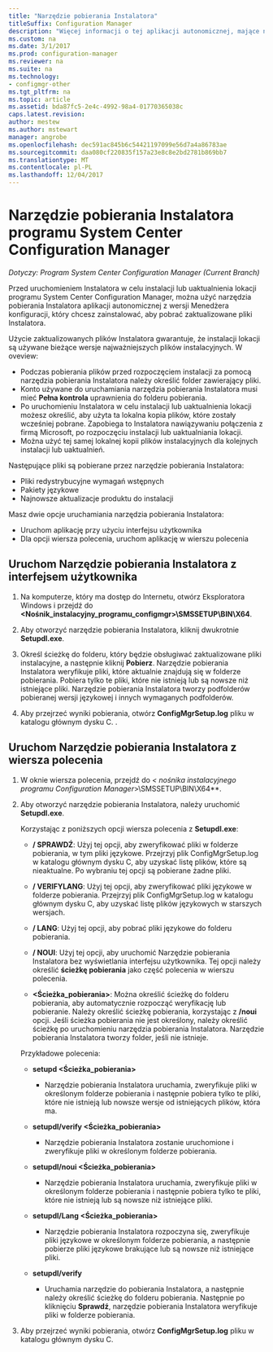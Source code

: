 ```yaml
---
title: "Narzędzie pobierania Instalatora"
titleSuffix: Configuration Manager
description: "Więcej informacji o tej aplikacji autonomicznej, mające na celu zapewnienie, że instalacji lokacji są używane bieżące wersje najważniejszych plików instalacyjnych."
ms.custom: na
ms.date: 3/1/2017
ms.prod: configuration-manager
ms.reviewer: na
ms.suite: na
ms.technology:
- configmgr-other
ms.tgt_pltfrm: na
ms.topic: article
ms.assetid: bda87fc5-2e4c-4992-98a4-01770365038c
caps.latest.revision: 
author: mestew
ms.author: mstewart
manager: angrobe
ms.openlocfilehash: dec591ac845b6c54421197099e56d7a4a86783ae
ms.sourcegitcommit: daa080cf220835f157a23e8c8e2bd2781b869bb7
ms.translationtype: MT
ms.contentlocale: pl-PL
ms.lasthandoff: 12/04/2017
---
```

# <a name="setup-downloader-for-system-center-configuration-manager"></a>Narzędzie pobierania Instalatora programu System Center Configuration Manager

*Dotyczy: Program System Center Configuration Manager (Current Branch)*

Przed uruchomieniem Instalatora w celu instalacji lub uaktualnienia lokacji programu System Center Configuration Manager, można użyć narzędzia pobierania Instalatora aplikacji autonomicznej z wersji Menedżera konfiguracji, który chcesz zainstalować, aby pobrać zaktualizowane pliki Instalatora.  

Użycie zaktualizowanych plików Instalatora gwarantuje, że instalacji lokacji są używane bieżące wersje najważniejszych plików instalacyjnych. W oveview:   
-   Podczas pobierania plików przed rozpoczęciem instalacji za pomocą narzędzia pobierania Instalatora należy określić folder zawierający pliki.  
-   Konto używane do uruchamiania narzędzia pobierania Instalatora musi mieć **Pełna kontrola** uprawnienia do folderu pobierania.  
-   Po uruchomieniu Instalatora w celu instalacji lub uaktualnienia lokacji możesz określić, aby użyta ta lokalna kopia plików, które zostały wcześniej pobrane. Zapobiega to Instalatora nawiązywaniu połączenia z firmą Microsoft, po rozpoczęciu instalacji lub uaktualniania lokacji.  
-   Można użyć tej samej lokalnej kopii plików instalacyjnych dla kolejnych instalacji lub uaktualnień.  

Następujące pliki są pobierane przez narzędzie pobierania Instalatora:  
-   Pliki redystrybucyjne wymagań wstępnych  
-   Pakiety językowe  
-   Najnowsze aktualizacje produktu do instalacji  

Masz dwie opcje uruchamiania narzędzia pobierania Instalatora:
- Uruchom aplikację przy użyciu interfejsu użytkownika
- Dla opcji wiersza polecenia, uruchom aplikację w wierszu polecenia


## <a name="run-setup-downloader-with-the-user-interface"></a>Uruchom Narzędzie pobierania Instalatora z interfejsem użytkownika  

1.  Na komputerze, który ma dostęp do Internetu, otwórz Eksploratora Windows i przejdź do  **&lt;Nośnik_instalacyjny_programu_configmgr\>\SMSSETUP\BIN\X64**.  

2.  Aby otworzyć narzędzie pobierania Instalatora, kliknij dwukrotnie **Setupdl.exe**.   

3. Określ ścieżkę do folderu, który będzie obsługiwać zaktualizowane pliki instalacyjne, a następnie kliknij **Pobierz**. Narzędzie pobierania Instalatora weryfikuje pliki, które aktualnie znajdują się w folderze pobierania. Pobiera tylko te pliki, które nie istnieją lub są nowsze niż istniejące pliki. Narzędzie pobierania Instalatora tworzy podfolderów pobieranej wersji językowej i innych wymaganych podfolderów.  

4.  Aby przejrzeć wyniki pobierania, otwórz **ConfigMgrSetup.log** pliku w katalogu głównym dysku C.  .  

## <a name="run-setup-downloader-from-a-command-prompt"></a>Uruchom Narzędzie pobierania Instalatora z wiersza polecenia  

1.  W oknie wiersza polecenia, przejdź do  **&lt;* nośnika instalacyjnego programu Configuration Manager*\>\SMSSETUP\BIN\X64**.   

2.  Aby otworzyć narzędzie pobierania Instalatora, należy uruchomić **Setupdl.exe**.

    Korzystając z poniższych opcji wiersza polecenia z **Setupdl.exe**:   

    -   **/ SPRAWDŹ**: Użyj tej opcji, aby zweryfikować pliki w folderze pobierania, w tym pliki językowe. Przejrzyj plik ConfigMgrSetup.log w katalogu głównym dysku C, aby uzyskać listę plików, które są nieaktualne. Po wybraniu tej opcji są pobierane żadne pliki.  

    -   **/ VERIFYLANG**: Użyj tej opcji, aby zweryfikować pliki językowe w folderze pobierania. Przejrzyj plik ConfigMgrSetup.log w katalogu głównym dysku C, aby uzyskać listę plików językowych w starszych wersjach.

    -   **/ LANG**: Użyj tej opcji, aby pobrać pliki językowe do folderu pobierania.  

    -   **/ NOUI**: Użyj tej opcji, aby uruchomić Narzędzie pobierania Instalatora bez wyświetlania interfejsu użytkownika. Tej opcji należy określić **ścieżkę pobierania** jako część polecenia w wierszu polecenia.  

    -   **&lt;Ścieżka_pobierania\>**: Można określić ścieżkę do folderu pobierania, aby automatycznie rozpocząć weryfikację lub pobieranie. Należy określić ścieżkę pobierania, korzystając z **/noui** opcji. Jeśli ścieżka pobierania nie jest określony, należy określić ścieżkę po uruchomieniu narzędzia pobierania Instalatora. Narzędzie pobierania Instalatora tworzy folder, jeśli nie istnieje.  

    Przykładowe polecenia:

    -   **setupd &lt;Ścieżka_pobierania\>**  

        -   Narzędzie pobierania Instalatora uruchamia, zweryfikuje pliki w określonym folderze pobierania i następnie pobiera tylko te pliki, które nie istnieją lub nowsze wersje od istniejących plików, która ma.     

    -   **setupdl/verify &lt;Ścieżka_pobierania\>**  

        -   Narzędzie pobierania Instalatora zostanie uruchomione i zweryfikuje pliki w określonym folderze pobierania.  

    -   **setupdl/noui &lt;Ścieżka_pobierania\>**  

        -   Narzędzie pobierania Instalatora uruchamia, zweryfikuje pliki w określonym folderze pobierania i następnie pobiera tylko te pliki, które nie istnieją lub są nowsze niż istniejące pliki.  

    -   **setupdl/Lang &lt;Ścieżka_pobierania\>**  

        -   Narzędzie pobierania Instalatora rozpoczyna się, zweryfikuje pliki językowe w określonym folderze pobierania, a następnie pobierze pliki językowe brakujące lub są nowsze niż istniejące pliki.  

    -   **setupdl/verify**  

        -   Uruchamia narzędzie do pobierania Instalatora, a następnie należy określić ścieżkę do folderu pobierania. Następnie po kliknięciu **Sprawdź**, narzędzie pobierania Instalatora weryfikuje pliki w folderze pobierania.  

3.  Aby przejrzeć wyniki pobierania, otwórz **ConfigMgrSetup.log** pliku w katalogu głównym dysku C.
